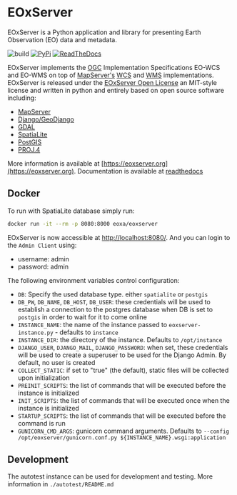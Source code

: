 # EOxServer

EOxServer is a Python application and library for presenting Earth
Observation (EO) data and metadata.

![build](https://github.com/EOxServer/eoxserver/actions/workflows/build.yml/badge.svg)
[![PyPi](https://badge.fury.io/py/EOxServer.svg)](https://pypi.org/project/EOxServer/)
[![ReadTheDocs](https://readthedocs.org/projects/eoxserver/badge/?version=master)](http://docs.eoxserver.org/en/master)

EOxServer implements the [OGC](http://www.opengeospatial.org)
Implementation Specifications EO-WCS and EO-WMS on top of
[MapServer's](http://mapserver.org) [WCS](http://www.opengeospatial.org/standards/wcs) and
[WMS](http://www.opengeospatial.org/standards/wms) implementations.
EOxServer is released under the
[EOxServer Open License](https://docs.eoxserver.org/en/stable/copyright.html) an MIT-style
license and written in python and entirely based on open source software including:

- [MapServer](http://mapserver.org)
- [Django/GeoDjango](https://www.djangoproject.com)
- [GDAL](http://www.gdal.org>)
- [SpatiaLite](http://www.gaia-gis.it/spatialite)
- [PostGIS](http://postgis.refractions.net/>)
- [PROJ.4](http://trac.osgeo.org/proj/>)

More information is available at [https://eoxserver.org](https://eoxserver.org). Documentation
is available at [readthedocs](https://docs.eoxserver.org/en/stable/)

## Docker

To run with SpatiaLite database simply run:

```sh
docker run -it --rm -p 8080:8000 eoxa/eoxserver
```

EOxServer is now accessible at [http://localhost:8080/](http://localhost:8080/).
And you can login to the `Admin Client` using:

- username: admin
- password: admin

The following environment variables control configuration:

- `DB`: Specify the used database type. either `spatialite` or `postgis`
- `DB_PW`, `DB_NAME`, `DB_HOST`, `DB_USER`: these credentials will be used to establish a
    connection to the postgres database when DB is set to `postgis` in order to wait
    for it to come online
- `INSTANCE_NAME`: the name of the instance passed to `eoxserver-instance.py` - defaults
    to `instance`
- `INSTANCE_DIR`: the directory of the instance. Defaults to `/opt/instance`
- `DJANGO_USER`, `DJANGO_MAIL`, `DJANGO_PASSWORD`: when set, these credentials will be
    used to create a superuser to be used for the Django Admin. By default, no user is
    created
- `COLLECT_STATIC`: if set to "true" (the default), static files will be collected
    upon initialization
- `PREINIT_SCRIPTS`: the list of commands that will be executed before
    the instance is initialized
- `INIT_SCRIPTS`: the list of commands that will be executed once
    when the instance is initialized
- `STARTUP_SCRIPTS`: the list of commands that will be executed before
    the command is run
- `GUNICORN_CMD_ARGS`: gunicorn command arguments. Defaults to
    `--config /opt/eoxserver/gunicorn.conf.py ${INSTANCE_NAME}.wsgi:application`

## Development

The autotest instance can be used for development and testing.
More information in `./autotest/README.md`
